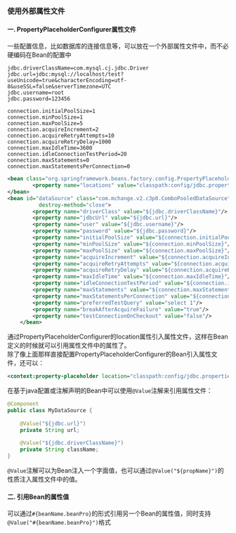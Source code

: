 ### 使用外部属性文件
#### 一. PropertyPlaceholderConfigurer属性文件  
一些配置信息，比如数据库的连接信息等，可以放在一个外部属性文件中，而不必硬编码在Bean的配置中
```properties
jdbc.driverClassName=com.mysql.cj.jdbc.Driver
jdbc.url=jdbc:mysql://localhost/test?useUnicode=true&characterEncoding=utf-8&useSSL=false&serverTimezone=UTC
jdbc.username=root
jdbc.password=123456

connection.initialPoolSize=1
connection.minPoolSize=1
connection.maxPoolSize=5
connection.acquireIncrement=2
connection.acquireRetryAttempts=10
connection.acquireRetryDelay=1000
connection.maxIdleTime=3600
connection.idleConnectionTestPeriod=20
connection.maxStatements=0
connection.maxStatementsPerConnection=0
```
```xml
<bean class="org.springframework.beans.factory.config.PropertyPlaceholderConfigurer">
        <property name="locations" value="classpath:config/jdbc.properties"/>
</bean>
<bean id="dataSource" class="com.mchange.v2.c3p0.ComboPooledDataSource"
          destroy-method="close">
        <property name="driverClass" value="${jdbc.driverClassName}"/>
        <property name="jdbcUrl" value="${jdbc.url}"/>
        <property name="user" value="${jdbc.username}"/>
        <property name="password" value="${jdbc.password}"/>
        <property name="initialPoolSize" value="${connection.initialPoolSize}"/>
        <property name="minPoolSize" value="${connection.minPoolSize}"/>
        <property name="maxPoolSize" value="${connection.maxPoolSize}"/>
        <property name="acquireIncrement" value="${connection.acquireIncrement}"/>
        <property name="acquireRetryAttempts" value="${connection.acquireRetryAttempts}"/>
        <property name="acquireRetryDelay" value="${connection.acquireRetryDelay}"/>
        <property name="maxIdleTime" value="${connection.maxIdleTime}"/>
        <property name="idleConnectionTestPeriod" value="${connection.idleConnectionTestPeriod}"/>
        <property name="maxStatements" value="${connection.maxStatements}"/>
        <property name="maxStatementsPerConnection" value="${connection.maxStatementsPerConnection}"/>
        <property name="preferredTestQuery" value="select 1"/>
        <property name="breakAfterAcquireFailure" value="true"/>
        <property name="testConnectionOnCheckout" value="false"/>
    </bean>
```
通过PropertyPlaceholderConfigurer的location属性引入属性文件，这样在Bean定义的时候就可以引用属性文件中的属性了。   
除了像上面那样直接配置PropertyPlaceholderConfigurer的Bean引入属性文件，还可以：
```xml
<context:property-placeholder location="classpath:config/jdbc.properties"/>
```
在基于java配置或注解声明的Bean中可以使用`@Value`注解来引用属性文件：
```java
@Component
public class MyDataSource {
    
    @Value("${jdbc.url}")
    private String url;
    
    @Value("${jdbc.driverClassName}")
    private String className;
}
```
`@Value`注解可以为Bean注入一个字面值，也可以通过`@Value("${propName}")`的性质注入属性文件中的值。


#### 二. 引用Bean的属性值
可以通过`#{beanName.beanPro}`的形式引用另一个Bean的属性值，同时支持`@Value("#{beanName.beanPro}")`格式